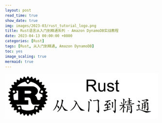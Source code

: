 ```yaml
---
layout: post
read_time: true
show_date: true
img: images/2023-03/rust_tutorial_logo.png
title: Rust语言从入门到精通系列 - Amazon DynamoDB实战教程
date: 2023-04-13 00:00:00 +0800
categories: [Rust]
tags: [Rust, 从入门到精通, Amazon DynamoDB]
toc: yes
image_scaling: true
mermaid: true
---
```


![](/images/2023-03/rust_tutorial_logo.png)
